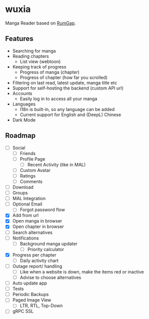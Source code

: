 # wuxia

Manga Reader based on [RumGap](https://github.com/hubble459/rumgap).

## Features
- Searching for manga
- Reading chapters
    - List view (webtoon)
- Keeping track of progress
    - Progress of manga (chapter)
    - Progress of chapter (how far you scrolled)
- Filtering on last read, latest update, manga title etc
- Support for self-hosting the backend (custom API url)
- Accounts
    - Easily log in to access all your manga
- Languages
    - I18n is built-in, so any language can be added
    - Current support for English and (DeepL) Chinese
- Dark Mode

## Roadmap
- [ ] Social 
    - [ ] Friends
    - [ ] Profile Page
        - [ ] Recent Activity (like in MAL)
    - [ ] Custom Avatar
    - [ ] Ratings
    - [ ] Comments
- [ ] Download
- [ ] Groups
- [ ] MAL Integration
- [ ] Optional Email
    - [ ] Forgot password flow
- [x] Add from url
- [x] Open manga in browser
- [x] Open chapter in browser
- [ ] Search alternatives
- [ ] Notifications 
    - [ ] Background manga updater
        - [ ] Priority calculator
- [x] Progress per chapter
    - [ ] Daily activity chart
- [ ] Outage report/ handling
    - [ ] Like when a website is down, make the items red or inactive
    - [ ] Advise to choose alternatives
- [ ] Auto update app
- [ ] Tests
- [ ] Periodic Backups
- [ ] Paged Image View
    - [ ] LTR, RTL, Top-Down
- [ ] gRPC SSL
